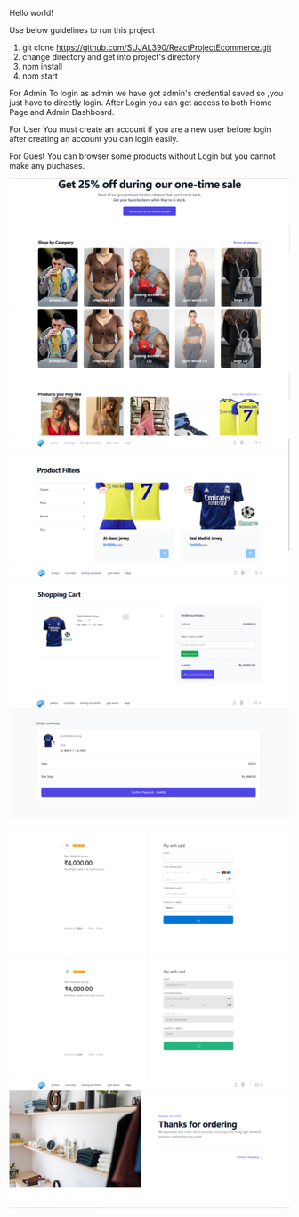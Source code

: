 Hello world!

Use below guidelines to run this project
1) git clone https://github.com/SUJAL390/ReactProjectEcommerce.git
2)  change directory and get into project's directory
3)  npm install
4)  npm start

For Admin 
To login as admin we have got admin's credential saved so ,you just have to directly login.
After Login you can get access to both Home Page and Admin Dashboard.

For User
You must create an account if you are a new user before login after creating an account you can login easily.

For Guest
You can browser some products without Login but you cannot make any puchases.

![HomePage1](Homepage1.png)
![HomePage2](Homepage2.png)
![jerseysss](jerseysss.png)
![shoppingcart](shoppingcart.png)
![ordersummary](ordersummary.png)
![stripe](stripe.png)
![STRIPEsuccess](STRIPEsuccess.png)
![thanks](thanks.png)






